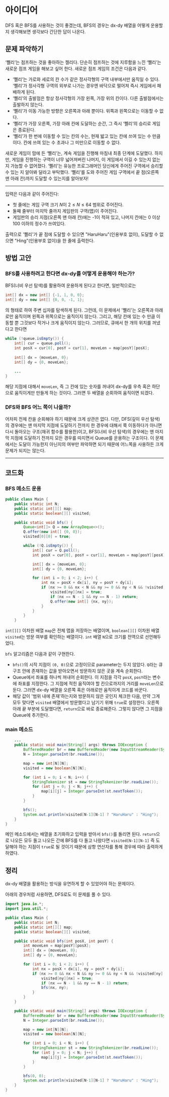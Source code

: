 # 아이디어
DFS 혹은 BFS를 사용하는 것이 좋겠는데, BFS의 경우는 dx-dy 배열을 어떻게 운용할지 생각해보면 생각보다 간단한 답이 나온다.

## 문제 파악하기
‘쩰리’는 점프하는 것을 좋아하는 젤리다. 단순히 점프하는 것에 지루함을 느낀 ‘쩰리’는 새로운 점프 게임을 해보고 싶어 한다. 새로운 점프 게임의 조건은 다음과 같다.

- ‘쩰리’는 가로와 세로의 칸 수가 같은 정사각형의 구역 내부에서만 움직일 수 있다. ‘쩰리’가 정사각형 구역의 외부로 나가는 경우엔 바닥으로 떨어져 즉시 게임에서 패배하게 된다.
- ‘쩰리’의 출발점은 항상 정사각형의 가장 왼쪽, 가장 위의 칸이다. 다른 출발점에서는 출발하지 않는다.
- ‘쩰리’가 이동 가능한 방향은 오른쪽과 아래 뿐이다. 위쪽과 왼쪽으로는 이동할 수 없다.
- ‘쩰리’가 가장 오른쪽, 가장 아래 칸에 도달하는 순간, 그 즉시 ‘쩰리’의 승리로 게임은 종료된다.
- ‘쩰리’가 한 번에 이동할 수 있는 칸의 수는, 현재 밟고 있는 칸에 쓰여 있는 수 만큼이다. 칸에 쓰여 있는 수 초과나 그 미만으로 이동할 수 없다.

새로운 게임이 맘에 든 ‘쩰리’는, 계속 게임을 진행해 마침내 최종 단계에 도달했다. 하지만, 게임을 진행하는 구역이 너무 넓어져버린 나머지, 이 게임에서 이길 수 있는지 없는지 가늠할 수 없어졌다. ‘쩰리’는 유능한 프로그래머인 당신에게 주어진 구역에서 승리할 수 있는 지 알아봐 달라고 부탁했다. ‘쩰리’를 도와 주어진 게임 구역에서 끝 점(오른쪽 맨 아래 칸)까지 도달할 수 있는지를 알아보자!

---

입력은 다음과 같이 주어진다:
- 첫 줄에는 게임 구역 크기 $N$이 $2 ≤ N ≤ 64$ 범위로 주어진다.
- 둘째 줄부터 마지막 줄까지 게임판의 구역(맵)이 주어진다.
- 게임판의 승리 지점(오른쪽 맨 아래 칸)에는 -1이 적혀 있고, 나머지 칸에는 0 이상 100 이하의 정수가 쓰여있다.

출력으로 '쩰리'가 끝 점에 도달할 수 있으면 "HaruHaru"(인용부호 없이), 도달할 수 없으면 "Hing"(인용부호 없이)을 한 줄에 출력한다.

## 방법 고안

### BFS를 사용하려고 한다면 dx-dy를 어떻게 운용해야 하는가?
BFS(너비 우선 탐색)를 활용하여 운용하게 된다고 한다면, 일반적으로는
```java
int[] dx = new int[] {-1, 1, 0, 0};
int[] dy = new int[] {0, 0, -1, 1};
```
의 형태로 하여 주변 십자를 탐색하게 된다. 그런데, 이 문제에서 '쩰리'는 오른쪽과 아래로만 움직이며 왼쪽과 위쪽으로는 움직이지 않는다. 그리고, 해당 칸에 있는 수 만큼 이동할 뿐 그것보다 작거나 크게 움직이지 않는다. 그러므로, 큐에서 한 개의 위치를 꺼냈다고 한다면
```java
while (!queue.isEmpty()) {
	int[] cur = queue.poll();
    int posX = cur[0], posY = cur[1], moveLen = map[posY][posX];
    
    int[] dx = {moveLen, 0};
    int[] dy = {0, moveLen};
    
    ...
}
```
해당 지점에 대해서 `moveLen`, 즉 그 칸에 있는 숫자를 꺼내어 dx-dy를 우측 혹은 하단으로 움직이게만 만들게 하는 것이다. 그러면 두 배열을 순회하여 움직이면 되겠다.

### DFS와 BFS 어느 쪽이 나을까?
어차피 전체 칸을 순회해야 하기 때문에 크게 상관은 없다. 다만, DFS(깊이 우선 탐색)의 경우에는 맨 마지막 지점에 도달하기 전까지 한 경우에 대해서 쭉 이동하다가 아니면 다시 돌아오는 구조(재귀 함수를 활용한)이고, BFS(너비 우선 탐색)의 경우에는 맨  마지막 지점에 도달하기 전까지 모든 경우를 따지면서 Queue를 운용하는 구조이다. 이 문제에서는 도달이 가능한지 아닌지의 여부만 파악하면 되기 때문에 어느쪽을 사용하든 크게 문제가 되지는 않는다.

---

## 코드화
### BFS 메소드 운용
```java
public class Main {
    public static int N;
    public static int[][] map;
    public static boolean[][] visited;

    public static void bfs() {
        Queue<int[]> Q = new ArrayDeque<>();
        Q.offer(new int[] {0, 0});
        visited[0][0] = true;

        while (!Q.isEmpty()) {
            int[] cur = Q.poll();
            int posX = cur[0], posY = cur[1], moveLen = map[posY][posX];

            int[] dx = {moveLen, 0};
            int[] dy = {0, moveLen};

            for (int i = 0; i < 2; i++) {
                int nx = posX + dx[i], ny = posY + dy[i];
                if (nx >= 0 && nx < N && ny >= 0 && ny < N && !visited[ny][nx]) {
                    visited[ny][nx] = true;
                    if (nx == N - 1 && ny == N - 1) return;
                    Q.offer(new int[] {nx, ny});
                }
            }
        }
    }
```
`int[][]` 이차원 배열 `map`은 전체 맵을 저장하는 배열이며, `boolean[][]` 이차원 배열 `visited`는 방문 여부를 확인하는 배열이다. `int` 배열 `N`으로 크기를 전역으로 선언해두었다.

`bfs` 알고리즘은 다음과 같이 구현한다.

- `bfs()`의 시작 지점이 `(0, 0)`으로 고정이므로 parameter는 두지 않았다. `Q`라는 큐 구조 안에 존재하는 값을 받아오면서 방문하지 않은 곳을 계속 순회한다.
- Queue에서 좌표를 하나씩 꺼내어 순회한다. 이 지점을 각각 `posX`, `posY`라는 변수에 좌표를 지정한다. 그 지점에 적힌 움직여야 할 칸으로까지의 거리를 `moveLen`으로 둔다. 그러면 dx-dy 배열을 오른쪽 혹은 아래로만 움직이게 코드를 바꾼다.
- 해당 값이 '범위 내에 존재'하는지와 방문하지 않은 곳인지 체크한 다음, 만약 그게 모두 맞다면 `visited` 배열에서 방문했다고 남기기 위해 `true`로 설정한다. 오른쪽 아래 끝 부분에 도달했다면, `return`으로 바로 종료해준다. 그렇지 않다면 그 지점을 Queue에 추가한다.

### main 메소드
```java
	...
    public static void main(String[] args) throws IOException {
        BufferedReader br = new BufferedReader(new InputStreamReader(System.in));
        N = Integer.parseInt(br.readLine());

        map = new int[N][N];
        visited = new boolean[N][N];

        for (int i = 0; i < N; i++) {
            StringTokenizer st = new StringTokenizer(br.readLine());
            for (int j = 0; j < N; j++) {
                map[i][j] = Integer.parseInt(st.nextToken());
            }
        }

        bfs();
        System.out.println(visited[N-1][N-1] ? "HaruHaru" : "Hing");
    }
}
```

메인 메소드에서는 배열을 초기화하고 입력을 받아서 `bfs()`를 돌리면 된다. `return`으로 나오든 모두 돌고 나오든 간에 BFS를 다 돌고 나왔다면 `visited[N-1][N-1]` 즉 도달해야 하는 지점이 `true`로 될 것이기 때문에 삼항 연산자를 통해 경우에 따라 출력하게 하였다.

## 정리
dx-dy 배열을 활용하는 방식을 유연하게 할 수 있었어야 하는 문제이다.

아래의 경우처럼 사용하면, DFS로도 이 문제를 풀 수 있다.
```java
import java.io.*;
import java.util.*;

public class Main {
    public static int N;
    public static int[][] map;
    public static boolean[][] visited;

    public static void bfs(int posX, int posY) {
        int moveLen = map[posY][posX];
        int[] dx = {moveLen, 0};
        int[] dy = {0, moveLen};

        for (int i = 0; i < 2; i++) {
            int nx = posX + dx[i], ny = posY + dy[i];
            if (nx >= 0 && nx < N && ny >= 0 && ny < N && !visited[ny][nx]) {
                visited[ny][nx] = true;
                if (nx == N - 1 && ny == N - 1) return;
                bfs(nx, ny);
            }
        }
    }

    public static void main(String[] args) throws IOException {
        BufferedReader br = new BufferedReader(new InputStreamReader(System.in));
        N = Integer.parseInt(br.readLine());

        map = new int[N][N];
        visited = new boolean[N][N];

        for (int i = 0; i < N; i++) {
            StringTokenizer st = new StringTokenizer(br.readLine());
            for (int j = 0; j < N; j++) {
                map[i][j] = Integer.parseInt(st.nextToken());
            }
        }

        bfs(0, 0);
        System.out.println(visited[N-1][N-1] ? "HaruHaru" : "Hing");
    }
}
```
